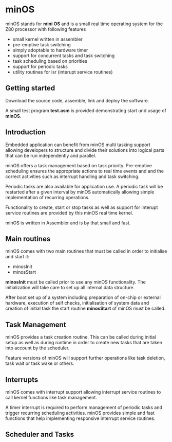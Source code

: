 # minOS
minOS stands for **mini OS** and is a small real time operating system for the Z80 processor with following features
- small kernel written in assembler
- pre-emptive task switching
- simply adoptable to hardware timer
- support for concurrent tasks and task switching
- task scheduling based on priorities
- support for periodic tasks
- utility routines for isr (interupt service routines)

## Getting started

Download the source code, assemble, link and deploy the software.

A small test program **test.asm** is provided demonstrating start und usage of **minOS**.

## Introduction

Embedded application can benefit from minOS multi tasking support allowing developers to structure and divide their solutions into logical parts that can be run independently and parallel.

minOS offers a task management based on task priority. Pre-emptive scheduling ensures the appropriate actions to real time events and and the correct activities such as interrupt handling and task switching.

Periodic tasks are also available for application use. A periodic task will be restarted after a given interval by minOS automatically allowing simple implementation of recurring operations.

Functionality to create, start or stop tasks as well as support for interupt service routines are provided by this minOS real time kernel.

minOS is written in Assembler and is by that small and fast.

## Main routines

minOS comes with two main routines that must be called in order to initialise and start it:

- minosInit
- minosStart

**minosInit** must be called prior to use any minOS functionality. The initialization will take care to set up all internal data structure.

After boot set up of a system including preparation of on-chip or external hardware, execution of self checks, initialisation of system data and creation of initial task the start routine **minosStart** of minOS must be called.

## Task Management

minOS provides a task creation routine. This can be called during initial setup as well as during runtime in order to create new tasks that are taken into account by the scheduler.

Feature versions of minOS will support further operations like task deletion, task wait or task wake or others.

## Interrupts

minOS comes with interrupt support allowing interrupt service routines to call kernel functions like task management.

A timer interrupt is required to perform management of periodic tasks and trigger recurring scheduling activities. minOS provides simple and fast functions that help implementing responsive interrupt service routines.

## Scheduler and Tasks
